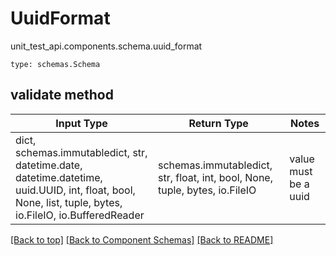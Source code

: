 # UuidFormat
unit_test_api.components.schema.uuid_format
```
type: schemas.Schema
```

## validate method
Input Type | Return Type | Notes
------------ | ------------- | -------------
dict, schemas.immutabledict, str, datetime.date, datetime.datetime, uuid.UUID, int, float, bool, None, list, tuple, bytes, io.FileIO, io.BufferedReader | schemas.immutabledict, str, float, int, bool, None, tuple, bytes, io.FileIO | value must be a uuid

[[Back to top]](#top) [[Back to Component Schemas]](../../../README.md#Component-Schemas) [[Back to README]](../../../README.md)
